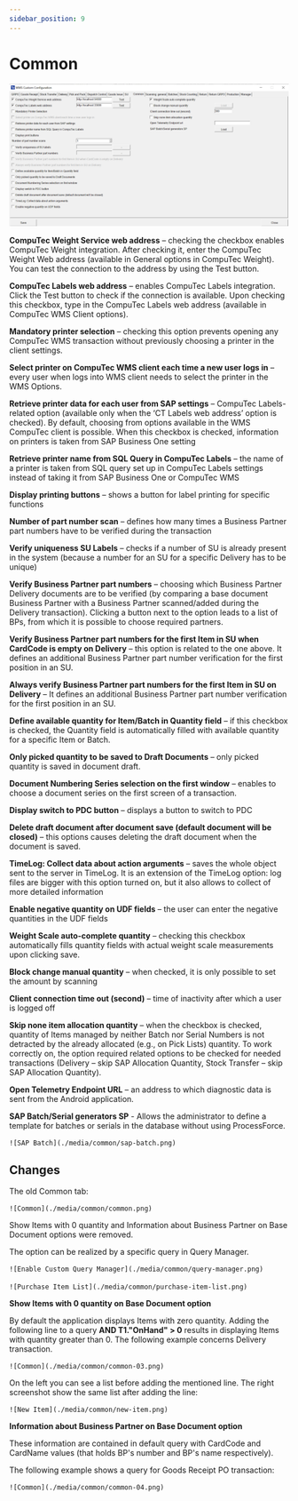```yaml
---
sidebar_position: 9
---
```


# Common

![Common](./media/common/cc-common.png)

**CompuTec Weight Service web address** – checking the checkbox enables CompuTec Weight integration. After checking it, enter the CompuTec Weight Web address (available in General options in CompuTec Weight). You can test the connection to the address by using the Test button.

**CompuTec Labels web address** – enables CompuTec Labels integration. Click the Test button to check if the connection is available. Upon checking this checkbox, type in the CompuTec Labels web address (available in CompuTec WMS Client options).

**Mandatory printer selection** – checking this option prevents opening any CompuTec WMS transaction without previously choosing a printer in the client settings.

**Select printer on CompuTec WMS client each time a new user logs in** – every user when logs into WMS client needs to select the printer in the WMS Options.

**Retrieve printer data for each user from SAP settings** – CompuTec Labels-related option (available only when the ‘CT Labels web address’ option is checked). By default, choosing from options available in the WMS CompuTec client is possible. When this checkbox is checked, information on printers is taken from SAP Business One setting

**Retrieve printer name from SQL Query in CompuTec Labels** – the name of a printer is taken from SQL query set up in CompuTec Labels settings instead of taking it from SAP Business One or CompuTec WMS

**Display printing buttons** – shows a button for label printing for specific functions

**Number of part number scan** – defines how many times a Business Partner part numbers have to be verified during the transaction

**Verify uniqueness SU Labels** – checks if a number of SU is already present in the system (because a number for an SU for a specific Delivery has to be unique)

**Verify Business Partner part numbers** – choosing which Business Partner Delivery documents are to be verified (by comparing a base document Business Partner with a Business Partner scanned/added during the Delivery transaction). Clicking a button next to the option leads to a list of BPs, from which it is possible to choose required partners.

**Verify Business Partner part numbers for the first Item in SU when CardCode is empty on Delivery** – this option is related to the one above. It defines an additional Business Partner part number verification for the first position in an SU.

**Always verify Business Partner part numbers for the first Item in SU on Delivery** – It defines an additional Business Partner part number verification for the first position in an SU.

**Define available quantity for Item/Batch in Quantity field** – if this checkbox is checked, the Quantity field is automatically filled with available quantity for a specific Item or Batch.

**Only picked quantity to be saved to Draft Documents** – only picked quantity is saved in document draft.

**Document Numbering Series selection on the first window** – enables to choose a document series on the first screen of a transaction.

**Display switch to PDC button** – displays a button to switch to PDC

**Delete draft document after document save (default document will be closed)** – this options causes deleting the draft document when the document is saved.

**TimeLog: Collect data about action arguments** – saves the whole object sent to the server in TimeLog. It is an extension of the TimeLog option: log files are bigger with this option turned on, but it also allows to collect of more detailed information

**Enable negative quantity on UDF fields** – the user can enter the negative quantities in the UDF fields

**Weight Scale auto-complete quantity** – checking this checkbox automatically fills quantity fields with actual weight scale measurements upon clicking save.

**Block change manual quantity** – when checked, it is only possible to set the amount by scanning

**Client connection time out (second)** – time of inactivity after which a user is logged off

**Skip none item allocation quantity** – when the checkbox is checked, quantity of Items managed by neither Batch nor Serial Numbers is not detracted by the already allocated (e.g., on Pick Lists) quantity. To work correctly on, the option required related options to be checked for needed transactions (Delivery – skip SAP Allocation Quantity, Stock Transfer – skip SAP Allocation Quantity).

**Open Telemetry Endpoint URL** – an address to which diagnostic data is sent from the Android application.

**SAP Batch/Serial generators SP** - Allows the administrator to define a template for batches or serials in the database without using ProcessForce.

    ![SAP Batch](./media/common/sap-batch.png)

## Changes

The old Common tab:

    ![Common](./media/common/common.png)

Show Items with 0 quantity and Information about Business Partner on Base Document options were removed.

The option can be realized by a specific query in Query Manager.

    ![Enable Custom Query Manager](./media/common/query-manager.png)

    ![Purchase Item List](./media/common/purchase-item-list.png)

**Show Items with 0 quantity on Base Document option**

By default the application displays Items with zero quantity. Adding the following line to a query **AND T1."OnHand" > 0**  results in displaying Items with quantity greater than 0. The following example concerns Delivery transaction.

    ![Common](./media/common/common-03.png)

On the left you can see a list before adding the mentioned line. The right screenshot show the same list after adding the line:

    ![New Item](./media/common/new-item.png)

**Information about Business Partner on Base Document option**

These information are contained in default query with CardCode and CardName values (that holds BP's number and BP's name respectively).

The following example shows a query for Goods Receipt PO transaction:

    ![Common](./media/common/common-04.png)
